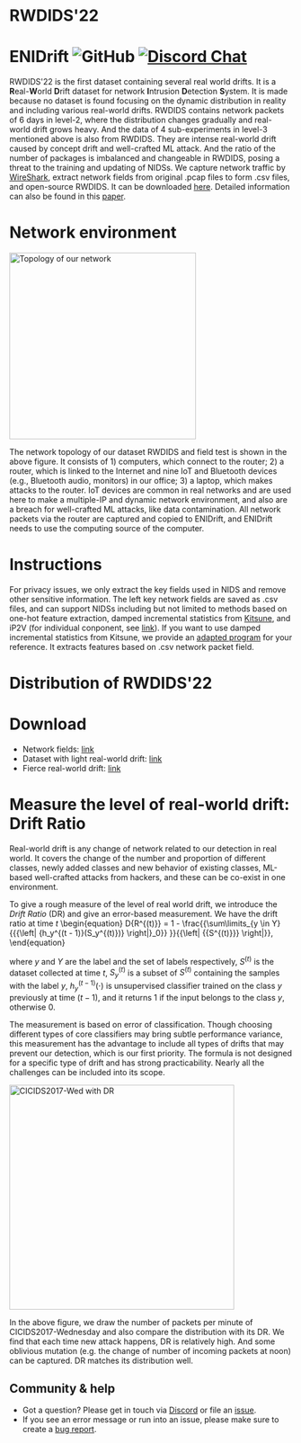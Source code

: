 # RWDIDS'22
**ENIDrift**
![GitHub](https://img.shields.io/github/license/x1anwang/enidrift)
[![Discord Chat][discord-badge]][discord]
==

RWDIDS'22 is the first dataset containing several real world drifts. It is a **R**eal-**W**orld **D**rift dataset for network **I**ntrusion **D**etection **S**ystem. It is made because no dataset is found focusing on the dynamic distribution in reality and including various real-world drifts. RWDIDS contains network packets of 6 days in level-2, where the distribution changes gradually and real-world drift grows heavy. And the data of 4 sub-experiments in level-3 mentioned above is also from RWDIDS. They are intense real-world drift caused by concept drift and well-crafted ML attack. And the ratio of the number of packages is imbalanced and changeable in RWDIDS, posing a threat to the training and updating of NIDSs. We capture network traffic by [WireShark](https://www.wireshark.org/), extract network fields from original .pcap files to form .csv files, and open-source RWDIDS. It can be downloaded [here](https://drive.google.com/drive/folders/11Trsu4zsKJo8CBbv52j_N6BEPjcJkItu?usp=sharing). Detailed information can also be found in this [paper](https://github.com/AnonymousGithubRepo/ENIDrift/blob/main/ENIDrift.pdf).

# Network environment
<img width="332" alt="Topology of our network" src="https://user-images.githubusercontent.com/102900943/179391015-edee86e8-f82b-4bb8-ace9-d31206173b39.png">

The network topology of our dataset RWDIDS and field test is shown in the above figure. It consists of 1) computers, which connect to the router; 2) a router, which is linked to the Internet and nine IoT and Bluetooth devices (e.g., Bluetooth audio, monitors) in our office; 3) a laptop, which makes attacks to the router. IoT devices are common in real networks and are used here to make a multiple-IP and dynamic network environment, and also are a breach for well-crafted ML attacks, like data contamination. All network packets via the router are captured and copied to ENIDrift, and ENIDrift needs to use the computing source of the computer.

# Instructions

For privacy issues, we only extract the key fields used in NIDS and remove other sensitive information. The left key network fields are saved as .csv files, and can support NIDSs including but not limited to methods based on one-hot feature extraction, damped incremental statistics from [Kitsune](https://github.com/ymirsky/Kitsune-py), and iP2V (for individual conponent, see [link](https://github.com/AnonymousGithubRepo/ENIDrift/tree/main/ENIDrift/iP2V)). If you want to use damped incremental statistics from Kitsune, we provide an [adapted program](https://github.com/AnonymousGithubRepo/ENIDrift/tree/main/RWDIDS/DISKitsuneCSV) for your reference. It extracts features based on .csv network packet field.

# Distribution of RWDIDS'22

# Download

* Network fields: [link](https://drive.google.com/drive/folders/1QmrtJAD-GgeaUuxy5DC5sy8FFTorEfI-?usp=sharing)
* Dataset with light real-world drift: [link](https://drive.google.com/drive/folders/1QmrtJAD-GgeaUuxy5DC5sy8FFTorEfI-?usp=sharing)
* Fierce real-world drift: [link](https://drive.google.com/drive/folders/1QmrtJAD-GgeaUuxy5DC5sy8FFTorEfI-?usp=sharing)

# Measure the level of real-world drift: Drift Ratio

Real-world drift is any change of network related to our detection in real world. It covers the change of the number and proportion of different classes, newly added classes and new behavior of existing classes, ML-based well-crafted attacks from hackers, and these can be co-exist in one environment.

To give a rough measure of the level of real world drift, we introduce the *Drift Ratio* (DR) and give an error-based measurement. We have the drift ratio at time $t$
\begin{equation}
D{R^{(t)}} = 1 - \frac{{\sum\limits_{y \in Y} {{{\left\| {h_y^{(t - 1)}(S_y^{(t)})} \right\|}_0}} }}{{\left| {{S^{(t)}}} \right|}},
\end{equation}

where $y$ and $Y$ are the label and the set of labels respectively, $S^{(t)}$ is the dataset collected at time $t$, $S^{(t)}_{y}$ is a subset of $S^{(t)}$ containing the samples with the label $y$, $h^{(t-1)}_y(\cdot)$ is unsupervised classifier trained on the class $y$ previously at time $(t-1)$, and it returns $1$ if the input belongs to the class $y$, otherwise $0$.

The measurement is based on error of classification. Though choosing different types of core classifiers may bring subtle performance variance, this measurement has the advantage to include all types of drifts that may prevent our detection, which is our first priority. The formula is not designed for a specific type of drift and has strong practicability. Nearly all the challenges can be included into its scope.

<img width="400" alt="CICIDS2017-Wed with DR" src="https://user-images.githubusercontent.com/102900943/179403174-32869ebd-dafb-460b-bafd-414db555301b.png">

In the above figure, we draw the number of packets per minute of CICIDS2017-Wednesday and also compare the distribution with its DR. We find that each time new attack happens, DR is relatively high. And some oblivious mutation (e.g. the change of number of incoming packets at noon) can be captured. DR matches its distribution well.

## Community & help
* Got a question? Please get in touch via [Discord][discord] or file an [issue](https://github.com/anonymousgithubrepo/enidrift/issues).
* If you see an error message or run into an issue, please make sure to create a [bug report](https://github.com/anonymousgithubrepo/enidrift/issues).

<!-- refs -->
[license-badge]: https://img.shields.io/github/license/anonymousgithubrepo/enidrift
[discord]: https://discord.gg/BeVM624n
[discord-badge]: https://img.shields.io/badge/chat-on%20Discord-blue
